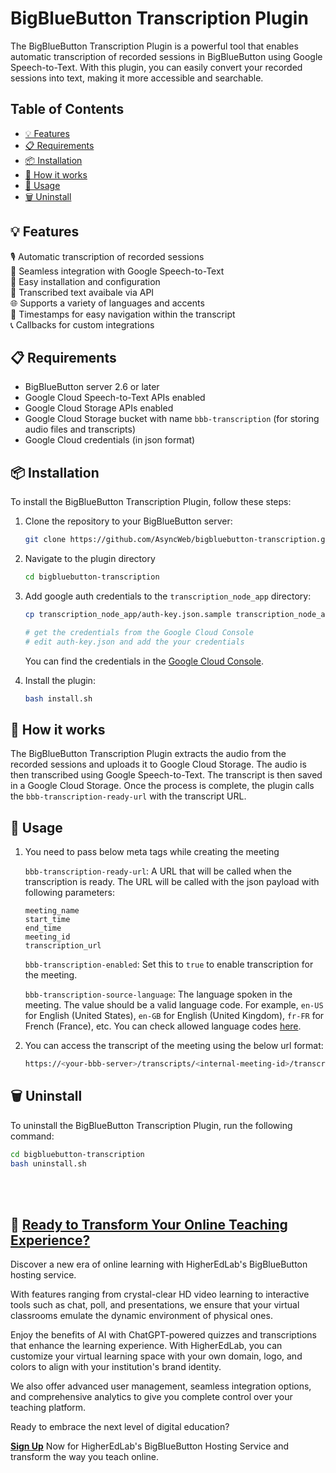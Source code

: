 # BigBlueButton Transcription Plugin

The BigBlueButton Transcription Plugin is a powerful tool that enables automatic transcription of recorded sessions in BigBlueButton using Google Speech-to-Text. With this plugin, you can easily convert your recorded sessions into text, making it more accessible and searchable.

## Table of Contents

- [💡 Features](#-features)
- [📋 Requirements](#-requirements)
- [📦 Installation](#-installation)
- [🔎 How it works](#-how-it-works)
- [📖 Usage](#-usage)
- [🗑️ Uninstall](#-uninstall)

## 💡 Features

🎙️ Automatic transcription of recorded sessions\
🔗 Seamless integration with Google Speech-to-Text\
🔧 Easy installation and configuration\
📝 Transcribed text avaibale via API\
🌐 Supports a variety of languages and accents\
📅 Timestamps for easy navigation within the transcript\
📞 Callbacks for custom integrations

## 📋 Requirements

- BigBlueButton server 2.6 or later
- Google Cloud Speech-to-Text APIs enabled
- Google Cloud Storage APIs enabled
- Google Cloud Storage bucket with name `bbb-transcription` (for storing audio files and transcripts)
- Google Cloud credentials (in json format)

## 📦 Installation

To install the BigBlueButton Transcription Plugin, follow these steps:

1. Clone the repository to your BigBlueButton server:

   ```bash
   git clone https://github.com/AsyncWeb/bigbluebutton-transcription.git
   ```

2. Navigate to the plugin directory

   ```bash
   cd bigbluebutton-transcription
   ```

3. Add google auth credentials to the `transcription_node_app` directory:

   ```bash
   cp transcription_node_app/auth-key.json.sample transcription_node_app/auth-key.json

   # get the credentials from the Google Cloud Console
   # edit auth-key.json and add the your credentials
   ```

   You can find the credentials in the [Google Cloud Console](https://console.cloud.google.com/apis/credentials).

4. Install the plugin:

   ```bash
   bash install.sh
   ```

## 🔎 How it works

The BigBlueButton Transcription Plugin extracts the audio from the recorded sessions and uploads it to Google Cloud Storage. The audio is then transcribed using Google Speech-to-Text. The transcript is then saved in a Google Cloud Storage. Once the process is complete, the plugin calls the `bbb-transcription-ready-url` with the transcript URL.

## 📖 Usage

1. You need to pass below meta tags while creating the meeting

   `bbb-transcription-ready-url`: A URL that will be called when the transcription is ready. The URL will be called with the json payload with following parameters:

   ```
   meeting_name
   start_time
   end_time
   meeting_id
   transcription_url

   ```

   `bbb-transcription-enabled`: Set this to `true` to enable transcription for the meeting.

   `bbb-transcription-source-language`: The language spoken in the meeting. The value should be a valid language code. For example, `en-US` for English (United States), `en-GB` for English (United Kingdom), `fr-FR` for French (France), etc. You can check allowed language codes [here](https://cloud.google.com/speech-to-text/docs/languages).

2. You can access the transcript of the meeting using the below url format:

   ```bash
   https://<your-bbb-server>/transcripts/<internal-meeting-id>/transcript.json
   ```

## 🗑️ Uninstall

To uninstall the BigBlueButton Transcription Plugin, run the following command:

```bash
cd bigbluebutton-transcription
bash uninstall.sh
```

<br/><br/>

## 🚀 <a href="https://higheredlab.com" target="_blank">Ready to Transform Your Online Teaching Experience?</a>

Discover a new era of online learning with HigherEdLab's BigBlueButton hosting service.

With features ranging from crystal-clear HD video learning to interactive tools such as chat, poll, and presentations, we ensure that your virtual classrooms emulate the dynamic environment of physical ones.

Enjoy the benefits of AI with ChatGPT-powered quizzes and transcriptions that enhance the learning experience. With HigherEdLab, you can customize your virtual learning space with your own domain, logo, and colors to align with your institution's brand identity.

We also offer advanced user management, seamless integration options, and comprehensive analytics to give you complete control over your teaching platform.

Ready to embrace the next level of digital education?

<a href="https://higheredlab.com" target="_blank"><strong>Sign Up</strong></a> Now for HigherEdLab's BigBlueButton Hosting Service and transform the way you teach online.
